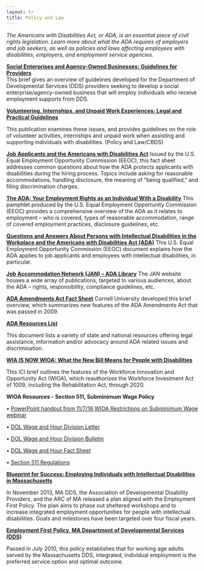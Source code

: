 ```yaml
---
layout: tr
title: Policy and Law
---
```

_The Americans with Disabilities Act, or ADA, is an essential piece of civil rights legislation. Learn more about what the ADA requires of employers and job seekers, as well as policies and laws affecting employees with disabilities, employers, and employment service agencies._

[**Social Enterprises and Agency-Owned Businesses: Guidelines for Providers**](/files/Social_enterprise_web_F.pdf)  
This brief gives an overview of guidelines developed for the Department of Developmental Services (DDS) providers seeking to develop a social enterprise/agency-owned business that will employ individuals who receive employment supports from DDS.

[**Volunteering, Internships, and Unpaid Work Experiences: Legal and Practical Guidelines**](https://employmentfirstma.org/files/DDSVolunteer-Unpaid_Work-Feb17.pdf)

This publication examines these issues, and provides guidelines on the role of volunteer activities, internships and unpaid work when assisting and supporting individuals with disabilities. (Policy and Law/CBDS)



[**Job Applicants and the Americans with Disabilities Act**](http://www.eeoc.gov/facts/jobapplicant.html)
Issued by the U.S. Equal Employment Opportunity Commission (EEOC), this fact sheet addresses common questions about how the ADA protects applicants with disabilities during the hiring process. Topics include asking for reasonable accommodations, handling disclosure, the meaning of “being qualified,” and filing discrimination charges.

[**The ADA: Your Employment Rights as an Individual With a Disability**](http://www.eeoc.gov/facts/ada18.html)
This pamphlet produced by the U.S. Equal Employment Opportunity Commission (EEOC) provides a comprehensive overview of the ADA as it relates to employment – who is covered, types of reasonable accommodation, range of covered employment practices, disclosure guidelines, etc.

[**Questions and Answers About Persons with Intellectual Disabilities in the Workplace and the Americans with Disabilities Act (ADA)**](http://www.eeoc.gov/laws/types/intellectual_disabilities.cfm)
This U.S. Equal Employment Opportunity Commission (EEOC) document explains how the ADA applies to job applicants and employees with intellectual disabilities, in particular.

[**Job Accommodation Network (JAN) – ADA Library**](http://askjan.org/links/adalinks.htm#I)
The JAN website houses a wide array of publications, targeted to various audiences, about the ADA – rights, responsibility, compliance guidelines, etc.

[**ADA Amendments Act Fact Sheet**](/files/ADAAmendmentsFactSht.doc)
Cornell University developed this brief overview, which summarizes new features of the ADA Amendments Act that was passed in 2009.

[**ADA Resources List**](files/ADA_Resources_List.doc)


This document lists a variety of state and national resources offering legal assistance, information and/or advocacy around ADA related issues and discrimination.

[**WIA IS NOW WIOA: What the New Bill Means for People with Disabilities**](https://www.communityinclusion.org/article.php?article_id=382)

This ICI brief outlines the features of the Workforce Innovation and Opportunity Act (WIOA), which reauthorizes the Workforce Investment Act of 1009, including the Rehabilitation Act, through 2020.



**WIOA Resources - Section 511, Subminimum Wage Policy**

•	[PowerPoint handout from 11/7/16 WIOA Restrictions on Subminimum Wage webinar
](http://employmentfirstma.org/files/Section_511_PowerPoint.pdf)

•	[DOL Wage and Hour Division Letter ](http://employmentfirstma.org/files/Section_511-Wage_and_Hour_Letter.pdf)

•	[DOL Wage and Hour Division Bulletin 
](http://employmentfirstma.org/files/Section_511-Wage_and_Hour_Bulletin.pdf)

•	[DOL Wage and Hour Fact Sheet
](http://employmentfirstma.org/files/Section_511-Wage_and_Hour_Fact_Sheet.pdf)

•	[Section 511 Regulations
](http://employmentfirstma.org/files/Section_511_Regulations.pdf)



[**Blueprint for Success: Employing Individuals with Intellectual Disabilities in Massachusetts**](http://www.massachusettsapse.org/PDF/DDSBlueprint.pdf)

In November 2013, MA DDS, the Association of Developmental Disability Providers, and the ARC of MA released a plan aligned with the Employment First Policy. The plan aims to phase out sheltered workshops and to increase integrated employment opportunities for people with intellectual disabilities. Goals and milestones have been targeted over four fiscal years.



[**Employment First Policy, MA Department of Developmental Services (DDS)**](/files/employmentFirst_policy.pdf)

Passed in July 2010, this policy establishes that for working age adults served by the Massachusetts DDS, integrated, individual employment is the preferred service option and optimal outcome.
